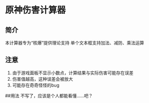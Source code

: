 # 原神伤害计算器

## 简介
本计算器专为“核爆”提供理论支持
单个文本框支持加法、减防、乘法运算

## 注意
1. 由于游戏面板不显示小数点，计算结果与实际伤害可能存在误差
2. 伤害值越高，这种误差会被放大
3. 可能存在奇奇怪怪的bug

##用法
不写了，应该是个人都能看懂……吧？
